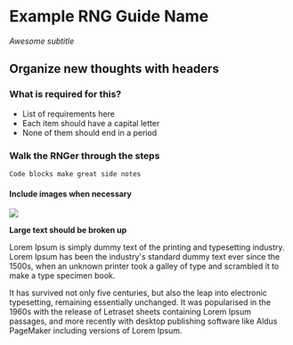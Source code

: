 # Example RNG Guide Name
_Awesome subtitle_

## Organize new thoughts with headers

### What is required for this?
- List of requirements here
- Each item should have a capital letter
- None of them should end in a period

### Walk the RNGer through the steps

```
Code blocks make great side notes
```

#### Include images when necessary

![](https://cdn.discordapp.com/attachments/285269956168253441/384880862157733888/CYMERA_20171127_193706.jpg)

**Large text should be broken up**

Lorem Ipsum is simply dummy text of the printing and typesetting industry. Lorem Ipsum has been the industry's standard dummy text ever since the 1500s, when an unknown printer took a galley of type and scrambled it to make a type specimen book.

It has survived not only five centuries, but also the leap into electronic typesetting, remaining essentially unchanged. It was popularised in the 1960s with the release of Letraset sheets containing Lorem Ipsum passages, and more recently with desktop publishing software like Aldus PageMaker including versions of Lorem Ipsum.

